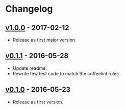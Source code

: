# Changelog

## [v1.0.0] - 2017-02-12

* Release as first major version.

## [v0.1.1] - 2016-05-28

* Update readme.
* Rewrite few test code to match the coffeelint rules.

## [v0.1.0] - 2016-05-23

* Release as first version.


[v1.0.0]: https://github.com/jmlntw/atom-chinese-translator/releases/tag/v1.0.0
[v0.1.1]: https://github.com/jmlntw/atom-chinese-translator/releases/tag/v0.1.1
[v0.1.0]: https://github.com/jmlntw/atom-chinese-translator/releases/tag/v0.1.0
